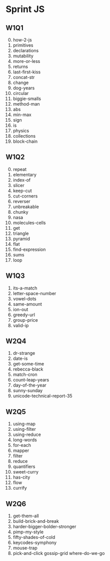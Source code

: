 # Sprint JS
## W1Q1
0. how-2-js
1. primitives
2. declarations
3. mutability
4. more-or-less
5. returns
6. last-first-kiss
7. concat-str
8. change
9. dog-years
10. circular
11. biggie-smalls
12. method-man
13. abs
14. min-max
15. sign
16. is
17. physics
18. collections
19. block-chain


## W1Q2
0. repeat
1. elementary
2. index-of
3. slicer
4. keep-cut
5. cut-corners
6. reverser
7. unbreakable
8. chunky
9. nasa
10. molecules-cells
11. get
12. triangle
13. pyramid
14. flat
15. find-expression
16. sums
17. loop

## W1Q3
1. its-a-match
2. letter-space-number
3. vowel-dots
4. same-amount
5. ion-out
6. greedy-url
7. group-price
8. valid-ip

## W2Q4
1. dr-strange
2. date-is
3. get-some-time
4. rebecca-black
5. match-cron
6. count-leap-years
7. day-of-the-year
8. sunny-sunday
9. unicode-technical-report-35

## W2Q5
1. using-map
2. using-filter
3. using-reduce
4. long-words
5. for-each
6. mapper
7. filter
8. reduce
9. quantifiers
10. sweet-curry
11. has-city
12. flow
13. currify

## W2Q6
1. get-them-all
2. build-brick-and-break
3. harder-bigger-bolder-stronger
4. pimp-my-style
5. fifty-shades-of-cold
6. keycodes-symphony
7. mouse-trap
8. pick-and-click
gossip-grid
where-do-we-go

